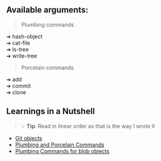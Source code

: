 Available arguments:
--

 > Plumbing commands 

 ➔  hash-object <br>
 ➔  cat-file <br>
 ➔  ls-tree <br>
 ➔  write-tree <br>

 > Porcelain commands 

 ➔  add <br>
 ➔  commit <br>
 ➔  clone <br>

## Learnings in a Nutshell

> 💡 **Tip**: Read in linear order as that is the way I wrote it<br>

- [Git objects](./docs/GitObjects.md)
- [Plumbing and Porcelain Commands](./docs/PlumbingAndPorcelain.md)
- [Plumbing Commands for blob objects](./docs/PlumbingForBlob.md)
